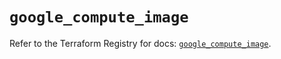 # `google_compute_image`

Refer to the Terraform Registry for docs: [`google_compute_image`](https://registry.terraform.io/providers/hashicorp/google/5.42.0/docs/resources/compute_image).
